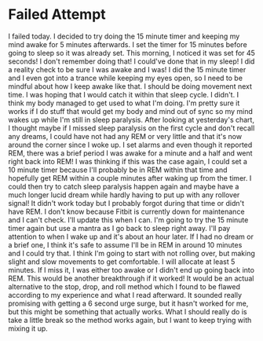 # Failed Attempt

I failed today. I decided to try doing the 15 minute timer and keeping my mind awake for 5 minutes afterwards. I set the timer for 15 minutes before going to sleep so it was already set. This morning, I noticed it was set for 45 seconds! I don't remember doing that! I could've done that in my sleep! I did a reality check to be sure I was awake and I was! I did the 15 minute timer and I even got into a trance while keeping my eyes open, so I need to be mindful about how I keep awake like that. I should be doing movement next time. I was hoping that I would catch it within that sleep cycle. I didn't. I think my body managed to get used to what I'm doing. I'm pretty sure it works if I do stuff that would get my body and mind out of sync so my mind wakes up while I'm still in sleep paralysis. After looking at yesterday's chart, I thought maybe if I missed sleep paralysis on the first cycle and don't recall any dreams, I could have not had any REM or very little and that it's now around the corner since I woke up. I set alarms and even though it reported REM, there was a brief period I was awake for a minute and a half and went right back into REM! I was thinking if this was the case again, I could set a 10 minute timer because I'll probably be in REM within that time and hopefully get REM within a couple minutes after waking up from the timer. I could then try to catch sleep paralysis happen again and maybe have a much longer lucid dream while hardly having to put up with any rollover signal! It didn't work today but I probably forgot during that time or didn't have REM. I don't know because Fitbit is currently down for maintenance and I can't check. I'll update this when I can. I'm going to try the 15 minute timer again but use a mantra as I go back to sleep right away. I'll pay attention to when I wake up and it's about an hour later. If I had no dream or a brief one, I think it's safe to assume I'll be in REM in around 10 minutes and I could try that. I think I'm going to start with not rolling over, but making slight and slow movements to get comfortable. I will allocate at least 5 minutes. If I miss it, I was either too awake or I didn't end up going back into REM. This would be another breakthrough if it worked! It would be an actual alternative to the stop, drop, and roll method which I found to be flawed according to my experience and what I read afterward. It sounded really promising with getting a 6 second urge surge, but it hasn't worked for me, but this might be something that actually works. What I should really do is take a little break so the method works again, but I want to keep trying with mixing it up.
